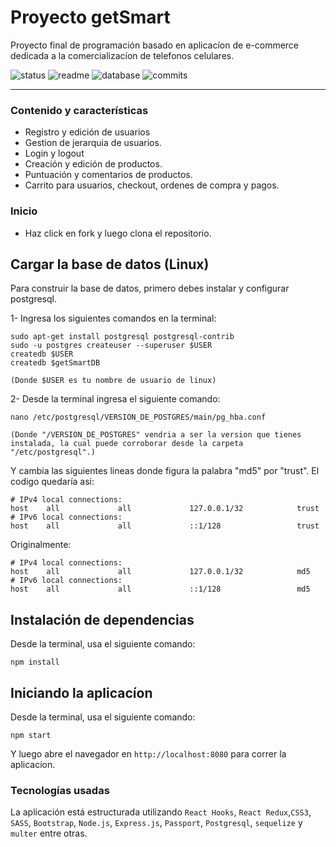 # Proyecto getSmart

Proyecto final de programación basado en aplicacíon de e-commerce dedicada a la comercializacíon de telefonos celulares.

![status](https://img.shields.io/badge/status-running-green.svg?colorB=00C106) ![readme](https://img.shields.io/badge/readme-OK-green.svg?colorB=00C106) ![database](https://img.shields.io/badge/database-OK-green.svg?colorB=00C106) ![commits](https://img.shields.io/badge/commits-65-blue.svg)

---

### Contenido y características
- Registro y edición de usuarios
- Gestion de jerarquia de usuarios.
- Login y logout
- Creación y edición de productos.
- Puntuación y comentarios de productos.
- Carrito para usuarios, checkout, ordenes de compra y pagos.

### Inicio

- Haz click en fork y luego clona el repositorio.

## Cargar la base de datos (Linux)

Para construir la base de datos, primero debes instalar y configurar
postgresql.

1- Ingresa los siguientes comandos en la terminal:

```
sudo apt-get install postgresql postgresql-contrib
sudo -u postgres createuser --superuser $USER
createdb $USER
createdb $getSmartDB

(Donde $USER es tu nombre de usuario de linux)

```

2- Desde la terminal ingresa el siguiente comando:

```
nano /etc/postgresql/VERSION_DE_POSTGRES/main/pg_hba.conf

(Donde "/VERSION_DE_POSTGRES" vendria a ser la version que tienes instalada, la cual puede corroborar desde la carpeta "/etc/postgresql".)
```

Y cambia las siguientes lineas donde figura la palabra "md5" por "trust". El codigo quedaría asi:


```
# IPv4 local connections:
host    all             all             127.0.0.1/32            trust
# IPv6 local connections:
host    all             all             ::1/128                 trust
```


Originalmente:

```
# IPv4 local connections:
host    all             all             127.0.0.1/32            md5
# IPv6 local connections:
host    all             all             ::1/128                 md5
```

## Instalación de dependencias
Desde la terminal, usa el siguiente comando:

```
npm install

```

## Iniciando la aplicacíon

Desde la terminal, usa el siguiente comando:

```
npm start

``` 

Y luego abre el navegador en `http://localhost:8080` para correr la aplicacíon.

### Tecnologías usadas

La aplicación está estructurada utilizando
`React Hooks`, `React Redux`,`CSS3`, `SASS`, `Bootstrap`, `Node.js`, `Express.js`, `Passport`, `Postgresql`, `sequelize` y `multer` entre otras.


